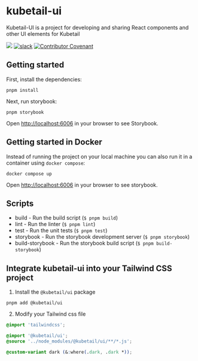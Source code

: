 # kubetail-ui

Kubetail-UI is a project for developing and sharing React components and other UI elements for Kubetail

<a href="https://discord.gg/pXHXaUqt"><img src="https://img.shields.io/discord/1212031524216770650?logo=Discord&style=flat-square&logoColor=FFFFFF&labelColor=5B65F0&label=Discord&color=64B73A"></a>
[![slack](https://img.shields.io/badge/Slack-kubetail-364954?logo=slack&labelColor=4D1C51)](https://join.slack.com/t/kubetail/shared_invite/zt-2cq01cbm8-e1kbLT3EmcLPpHSeoFYm1w)
[![Contributor Covenant](https://img.shields.io/badge/Contributor%20Covenant-2.1-4baaaa.svg)](CODE_OF_CONDUCT.md)

## Getting started

First, install the dependencies:

```console
pnpm install
```

Next, run storybook:

```console
pnpm storybook
```

Open [http://localhost:6006](http://localhost:6006) in your browser to see Storybook.

## Getting started in Docker

Instead of running the project on your local machine you can also run it in a container using `docker compose`:

```console
docker compose up
```

Open [http://localhost:6006](http://localhost:6006) in your browser to see storybook.

## Scripts

* build - Run the build script (`$ pnpm build`)
* lint - Run the linter (`$ pnpm lint`)
* test - Run the unit tests (`$ pnpm test`)
* storybook - Run the storybook development server (`$ pnpm storybook`)
* build-storybook - Run the storybook build script (`$ pnpm build-storybook`)

## Integrate kubetail-ui into your Tailwind CSS project

1. Install the `@kubetail/ui` package

```console
pnpm add @kubetail/ui
```

2. Modify your Tailwind css file

```css
@import 'tailwindcss';

@import '@kubetail/ui';
@source '../node_modules/@kubetail/ui/**/*.js';

@custom-variant dark (&:where(.dark, .dark *));
```
